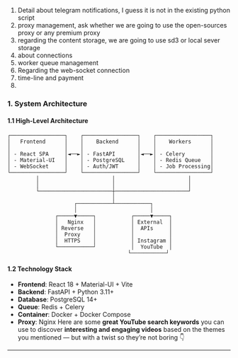 1. Detail about telegram notifications, I guess it is not in the existing python script
2. proxy management, ask whether we are going to use the open-sources proxy or any premium proxy
3. regarding the content storage, we are going to use sd3 or local sever storage
4. about  connections
5. worker queue management
6. Regarding the web-socket connection
7. time-line and payment
8. 



### 1. System Architecture

#### 1.1 High-Level Architecture
```
┌─────────────────┐    ┌─────────────────┐    ┌─────────────────┐
│   Frontend      │    │    Backend      │    │    Workers      │
│                 │    │                 │    │                 │
│ - React SPA     │◄──►│ - FastAPI       │◄──►│ - Celery        │
│ - Material-UI   │    │ - PostgreSQL    │    │ - Redis Queue   │
│ - WebSocket     │    │ - Auth/JWT      │    │ - Job Processing│
└─────────────────┘    └─────────────────┘    └─────────────────┘
         │                       │                       │
         │                       │                       │
         └───────────────────────┼───────────────────────┘
                                 │
                     ┌───────────┴───────────┐
                     │                       │
               ┌─────▼─────┐           ┌─────▼─────┐
               │   Nginx   │           │ External  │
               │ Reverse   │           │  APIs     │
               │  Proxy    │           │           │
               │  HTTPS    │           │ Instagram │
               └───────────┘           │  YouTube  │
                                      └───────────┘
```

#### 1.2 Technology Stack
- **Frontend**: React 18 + Material-UI + Vite
- **Backend**: FastAPI + Python 3.11+
- **Database**: PostgreSQL 14+
- **Queue**: Redis + Celery
- **Container**: Docker + Docker Compose
- **Proxy**: Nginx
Here are some **great YouTube search keywords** you can use to discover **interesting and engaging videos** based on the themes you mentioned — but with a twist so they’re not boring 👇

---

